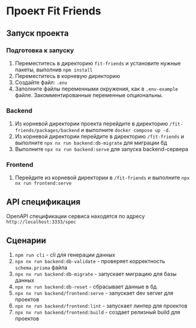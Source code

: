 # Проект Fit Friends

## Запуск проекта

### Подготовка к запуску

1. Переместитесь в директорию `fit-friends` и установите нужные пакеты, выполнив `npm install`
2. Переместитесь в корневую директорию
3. Создайте файл: `.env`
4. Заполните файлы переменными окружения, как в `.env-example` файле. Закомментированные переменные опциональны.

### Backend

1. Из корневой директории проекта перейдите в директорию `/fit-friends/packages/backend` и выполните `docker compose up -d`.
2. Из корневой директории перейдите в директорию `/fit-friends` и выполните `npx nx run backend:db-migrate` для миграции бд 
3. Выполните `npx nx run backend:serve` для запуска backend-сервера

### Frontend

1. Перейдите из корневой директории в `/fit-friends` и выполните `npx nx run frontend:serve`

## API спецификация

OpenAPI спецификации сервиса находятся по адресу `http://localhost:3333/spec`

## Сценарии

1. `npm run cli` - cli для генерации данных
2. `npx nx run backend:db-validate` - проверяет корректность `schema.prisma` файла
3. `npx nx run backend:db-migrate` - запускает миграцию для базы данных
4. `npx nx run backend:db-reset` - сбрасывает данные в бд
5. `npx nx run backend/frontend:serve` - запускает dev server для проектов
6. `npx nx run backend/frontend:lint` - запускает линтер для проектов
7. `npx nx run backend/frontend:build` - создает релизный build для проектов
